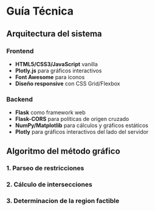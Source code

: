 # Guía Técnica

## Arquitectura del sistema

### Frontend
- **HTML5/CSS3/JavaScript** vanilla
- **Plotly.js** para gráficos interactivos
- **Font Awesome** para iconos
- **Diseño responsive** con CSS Grid/Flexbox

### Backend
- **Flask** como framework web
- **Flask-CORS** para políticas de origen cruzado
- **NumPy/Matplotlib** para cálculos y gráficos estáticos
- **Plotly** para gráficos interactivos del lado del servidor

## Algoritmo del método gráfico

### 1. Parseo de restricciones

### 2. Cálculo de intersecciones

### 3. Determinacion de la region factible


